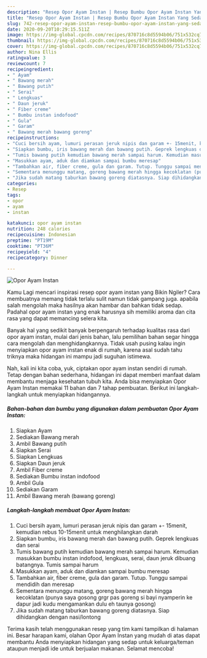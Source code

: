 ```yaml
---
description: "Resep Opor Ayam Instan | Resep Bumbu Opor Ayam Instan Yang Sedap"
title: "Resep Opor Ayam Instan | Resep Bumbu Opor Ayam Instan Yang Sedap"
slug: 742-resep-opor-ayam-instan-resep-bumbu-opor-ayam-instan-yang-sedap
date: 2020-09-20T10:29:15.511Z
image: https://img-global.cpcdn.com/recipes/870716c8d5594b06/751x532cq70/opor-ayam-instan-foto-resep-utama.jpg
thumbnail: https://img-global.cpcdn.com/recipes/870716c8d5594b06/751x532cq70/opor-ayam-instan-foto-resep-utama.jpg
cover: https://img-global.cpcdn.com/recipes/870716c8d5594b06/751x532cq70/opor-ayam-instan-foto-resep-utama.jpg
author: Nina Ellis
ratingvalue: 3
reviewcount: 7
recipeingredient:
- " Ayam"
- " Bawang merah"
- " Bawang putih"
- " Serai"
- " Lengkuas"
- " Daun jeruk"
- " Fiber creme"
- " Bumbu instan indofood"
- " Gula"
- " Garam"
- " Bawang merah bawang goreng"
recipeinstructions:
- "Cuci bersih ayam, lumuri perasan jeruk nipis dan garam +- 15menit, kemudian rebus 10-15menit untuk menghilangkan darah"
- "Siapkan bumbu, iris bawang merah dan bawang putih. Geprek lengkuas dan serai"
- "Tumis bawang putih kemudian bawang merah sampai harum. Kemudian masukkan bumbu instan indofood, lengkuas, serai, daun jeruk dibuang batangnya. Tumis sampai harum"
- "Masukkan ayam, aduk dan diamkan sampai bumbu meresap"
- "Tambahkan air, fiber creme, gula dan garam. Tutup. Tunggu sampai mendidih dan meresap"
- "Sementara menunggu matang, goreng bawang merah hingga kecoklatan (punya saya gosong grgr pas goreng si bayi nyamperin ke dapur jadi kudu mengamankan dulu eh taunya gosong)"
- "Jika sudah matang taburkan bawang goreng diatasnya. Siap dihidangkan dengan nasi/lontong"
categories:
- Resep
tags:
- opor
- ayam
- instan

katakunci: opor ayam instan 
nutrition: 248 calories
recipecuisine: Indonesian
preptime: "PT19M"
cooktime: "PT36M"
recipeyield: "4"
recipecategory: Dinner

---
```



![Opor Ayam Instan](https://img-global.cpcdn.com/recipes/870716c8d5594b06/751x532cq70/opor-ayam-instan-foto-resep-utama.jpg)

Kamu Lagi mencari inspirasi resep opor ayam instan yang Bikin Ngiler? Cara membuatnya memang tidak terlalu sulit namun tidak gampang juga. apabila salah mengolah maka hasilnya akan hambar dan bahkan tidak sedap. Padahal opor ayam instan yang enak harusnya sih memiliki aroma dan cita rasa yang dapat memancing selera kita.



Banyak hal yang sedikit banyak berpengaruh terhadap kualitas rasa dari opor ayam instan, mulai dari jenis bahan, lalu pemilihan bahan segar hingga cara mengolah dan menghidangkannya. Tidak usah pusing kalau ingin menyiapkan opor ayam instan enak di rumah, karena asal sudah tahu triknya maka hidangan ini mampu jadi suguhan istimewa.


Nah, kali ini kita coba, yuk, ciptakan opor ayam instan sendiri di rumah. Tetap dengan bahan sederhana, hidangan ini dapat memberi manfaat dalam membantu menjaga kesehatan tubuh kita. Anda bisa menyiapkan Opor Ayam Instan memakai 11 bahan dan 7 tahap pembuatan. Berikut ini langkah-langkah untuk menyiapkan hidangannya.

<!--inarticleads1-->

##### Bahan-bahan dan bumbu yang digunakan dalam pembuatan Opor Ayam Instan:

1. Siapkan  Ayam
1. Sediakan  Bawang merah
1. Ambil  Bawang putih
1. Siapkan  Serai
1. Siapkan  Lengkuas
1. Siapkan  Daun jeruk
1. Ambil  Fiber creme
1. Sediakan  Bumbu instan indofood
1. Ambil  Gula
1. Sediakan  Garam
1. Ambil  Bawang merah (bawang goreng)




<!--inarticleads2-->

##### Langkah-langkah membuat Opor Ayam Instan:

1. Cuci bersih ayam, lumuri perasan jeruk nipis dan garam +- 15menit, kemudian rebus 10-15menit untuk menghilangkan darah
1. Siapkan bumbu, iris bawang merah dan bawang putih. Geprek lengkuas dan serai
1. Tumis bawang putih kemudian bawang merah sampai harum. Kemudian masukkan bumbu instan indofood, lengkuas, serai, daun jeruk dibuang batangnya. Tumis sampai harum
1. Masukkan ayam, aduk dan diamkan sampai bumbu meresap
1. Tambahkan air, fiber creme, gula dan garam. Tutup. Tunggu sampai mendidih dan meresap
1. Sementara menunggu matang, goreng bawang merah hingga kecoklatan (punya saya gosong grgr pas goreng si bayi nyamperin ke dapur jadi kudu mengamankan dulu eh taunya gosong)
1. Jika sudah matang taburkan bawang goreng diatasnya. Siap dihidangkan dengan nasi/lontong




Terima kasih telah menggunakan resep yang tim kami tampilkan di halaman ini. Besar harapan kami, olahan Opor Ayam Instan yang mudah di atas dapat membantu Anda menyiapkan hidangan yang sedap untuk keluarga/teman ataupun menjadi ide untuk berjualan makanan. Selamat mencoba!
